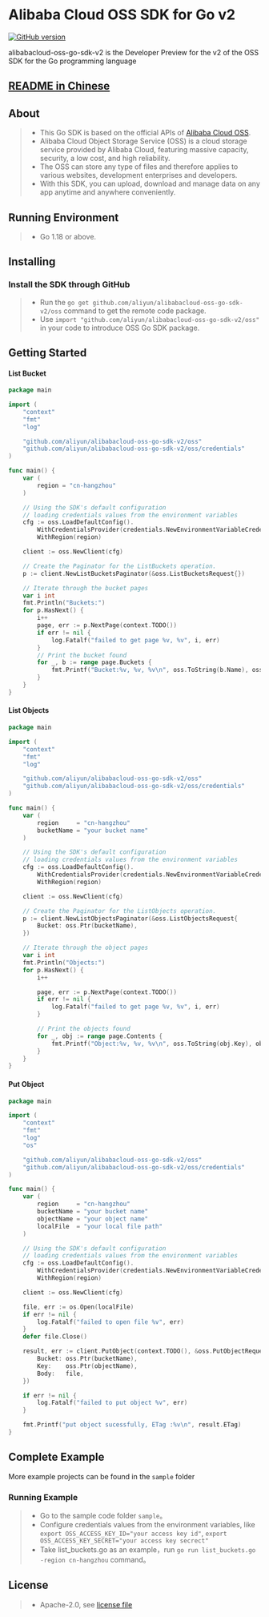 # Alibaba Cloud OSS SDK for Go v2

[![GitHub version](https://badge.fury.io/gh/aliyun%2Falibabacloud-oss-go-sdk-v2.svg)](https://badge.fury.io/gh/aliyun%2Falibabacloud-oss-go-sdk-v2)

alibabacloud-oss-go-sdk-v2 is the Developer Preview for the v2 of the OSS SDK for the Go programming language

## [README in Chinese](README-CN.md)

## About
> - This Go SDK is based on the official APIs of [Alibaba Cloud OSS](http://www.aliyun.com/product/oss/).
> - Alibaba Cloud Object Storage Service (OSS) is a cloud storage service provided by Alibaba Cloud, featuring massive capacity, security, a low cost, and high reliability. 
> - The OSS can store any type of files and therefore applies to various websites, development enterprises and developers.
> - With this SDK, you can upload, download and manage data on any app anytime and anywhere conveniently. 

## Running Environment
> - Go 1.18 or above. 

## Installing
### Install the SDK through GitHub
> - Run the `go get github.com/aliyun/alibabacloud-oss-go-sdk-v2/oss` command to get the remote code package.
> - Use `import "github.com/aliyun/alibabacloud-oss-go-sdk-v2/oss"` in your code to introduce OSS Go SDK package.

## Getting Started
#### List Bucket
```go
package main

import (
	"context"
	"fmt"
	"log"

	"github.com/aliyun/alibabacloud-oss-go-sdk-v2/oss"
	"github.com/aliyun/alibabacloud-oss-go-sdk-v2/oss/credentials"
)

func main() {
	var (
		region = "cn-hangzhou"
	)

	// Using the SDK's default configuration
	// loading credentials values from the environment variables
	cfg := oss.LoadDefaultConfig().
		WithCredentialsProvider(credentials.NewEnvironmentVariableCredentialsProvider()).
		WithRegion(region)

	client := oss.NewClient(cfg)

	// Create the Paginator for the ListBuckets operation.
	p := client.NewListBucketsPaginator(&oss.ListBucketsRequest{})

	// Iterate through the bucket pages
	var i int
	fmt.Println("Buckets:")
	for p.HasNext() {
		i++
		page, err := p.NextPage(context.TODO())
		if err != nil {
			log.Fatalf("failed to get page %v, %v", i, err)
		}
		// Print the bucket found
		for _, b := range page.Buckets {
			fmt.Printf("Bucket:%v, %v, %v\n", oss.ToString(b.Name), oss.ToString(b.StorageClass), oss.ToString(b.Location))
		}
	}
}
```

#### List Objects
```go
package main

import (
	"context"
	"fmt"
	"log"

	"github.com/aliyun/alibabacloud-oss-go-sdk-v2/oss"
	"github.com/aliyun/alibabacloud-oss-go-sdk-v2/oss/credentials"
)

func main() {
	var (
		region     = "cn-hangzhou"
		bucketName = "your bucket name"
	)

	// Using the SDK's default configuration
	// loading credentials values from the environment variables
	cfg := oss.LoadDefaultConfig().
		WithCredentialsProvider(credentials.NewEnvironmentVariableCredentialsProvider()).
		WithRegion(region)

	client := oss.NewClient(cfg)

	// Create the Paginator for the ListObjects operation.
	p := client.NewListObjectsPaginator(&oss.ListObjectsRequest{
		Bucket: oss.Ptr(bucketName),
	})

	// Iterate through the object pages
	var i int
	fmt.Println("Objects:")
	for p.HasNext() {
		i++

		page, err := p.NextPage(context.TODO())
		if err != nil {
			log.Fatalf("failed to get page %v, %v", i, err)
		}

		// Print the objects found
		for _, obj := range page.Contents {
			fmt.Printf("Object:%v, %v, %v\n", oss.ToString(obj.Key), obj.Size, oss.ToTime(obj.LastModified))
		}
	}
}
```

#### Put Object
```go
package main

import (
	"context"
	"fmt"
	"log"
	"os"

	"github.com/aliyun/alibabacloud-oss-go-sdk-v2/oss"
	"github.com/aliyun/alibabacloud-oss-go-sdk-v2/oss/credentials"
)

func main() {
	var (
		region     = "cn-hangzhou"
		bucketName = "your bucket name"
		objectName = "your object name"
		localFile  = "your local file path"
	)

	// Using the SDK's default configuration
	// loading credentials values from the environment variables
	cfg := oss.LoadDefaultConfig().
		WithCredentialsProvider(credentials.NewEnvironmentVariableCredentialsProvider()).
		WithRegion(region)

	client := oss.NewClient(cfg)

	file, err := os.Open(localFile)
	if err != nil {
		log.Fatalf("failed to open file %v", err)
	}
	defer file.Close()

	result, err := client.PutObject(context.TODO(), &oss.PutObjectRequest{
		Bucket: oss.Ptr(bucketName),
		Key:    oss.Ptr(objectName),
		Body:   file,
	})

	if err != nil {
		log.Fatalf("failed to put object %v", err)
	}

	fmt.Printf("put object sucessfully, ETag :%v\n", result.ETag)
}
```

##  Complete Example
More example projects can be found in the `sample` folder 

### Running Example
> - Go to the sample code folder `sample`。
> - Configure credentials values from the environment variables, like `export OSS_ACCESS_KEY_ID="your access key id"`, `export OSS_ACCESS_KEY_SECRET="your access key secrect"`
> - Take list_buckets.go as an example，run `go run list_buckets.go -region cn-hangzhou` command。

## License
> - Apache-2.0, see [license file](LICENSE)
